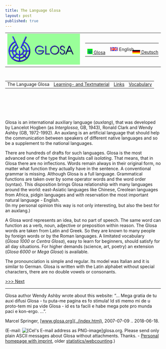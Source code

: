 ```yaml
---
title: The Language Glosa
layout: post
published: true
---
```


<table>
<colgroup>
<col style="width: 50%" />
<col style="width: 50%" />
</colgroup>
<tbody>
<tr class="odd">
<td><a href="../index.html"><img src="../pic/logo0707.png" width="235" height="100" alt="[Glosa-logo]" /></a></td>
<td style="text-align: right;"><table>
<tbody>
<tr class="odd">
<td>    <span style="white-space:nowrap"> <a href="../gl/index.html" class="leiste" title="Glosa info in Glosa"><img src="../pic/flagglosa.png" width="17" height="17" alt="Glosa info in Glosa" /> Glosa</a>   </span></td>
<td><span style="white-space:nowrap">   <img src="../pic/flagenglish.png" width="25" height="12" alt="Glosa information in English" /> English  </span></td>
<td>   <span style="white-space:nowrap"> <a href="../dt/index.html" class="leiste" title="Glosa-Info Deutsch"><img src="../pic/flagdeutsch.png" width="25" height="12" alt="Glosa-Info in Deutsch" /> Deutsch</a>     </span></td>
</tr>
</tbody>
</table></td>
</tr>
</tbody>
</table>

 

|                    |                                                  |                          |                                 |
| :----------------: | :----------------------------------------------: | :----------------------: | :-----------------------------: |
| The Language Glosa | [Learning- and Textmaterial](index_materia.html) | [Links](index_nexu.html) | [Vocabulary](../gid/index.html) |

 

 

  

# 

Glosa is an international auxiliary language (*auxlang*), that was
developed by Lancelot Hogben (as *Interglossa*, GB, 1943), Ronald Clark
and Wendy Ashby (GB, 1972-1992). An auxlang is an artificial language
that should help the communication between speakers of different native
languages and so be a supplement to the national languages.

There are hundreds of drafts for such languages. Glosa is the most
advanced one of the type that linguists call *isolating*. That means,
that in Glosa there are no inflections. Words remain always in their
original form, no matter what function they actually have in the
sentence. A conventional grammar is missing. Although Glosa is a full
language. Grammatical functions are taken over by some operator words
and the word order (syntax). This disposition brings Glosa relationship
with many languages around the world: east-Asiatic languages like
Chinese, Creolean languages from Africa, pidgin languages and with
reservation the most important natural language - English.  
(In my personal opinion this way is not only interesting, but also the
best for an auxlang.)

A Glosa word represents an idea, but no part of speech. The same word
can function as a verb, noun, adjective or preposition within reason.
The Glosa words are taken from Latin and Greek. So they are known to
many people by foreign words or by the Roman languages. A limitated
vocabulary (*Glosa 1000* or *Centra Glosa*), easy to learn for
beginners, should satisfy for all day situations. For higher demands
(science, art, poetry) an extension (*Glosa 6000* or *Mega Glosa*) is
available.

The pronounciation is simple and regular. Its model was Italian and it
is similar to German. Glosa is written with the Latin alphabet without
special characters, there are no double vowels or consonants.

  
  

[\>\>\> Next](index_materia.html)

-----

<span class="small">Glosa author Wendy Ashby wrote about this website:
“... Mega gratia de tu auxi difusi Glosa - tu puta-me pagina es fo
stimula\! Id sti memo mi de u proto-tem mi pa vide Glosa - id es ta
facili e habe mega pote pro munda paci e kon-ergo. ...”.</span>

Marcel Springer, [www.glosa.org](../index.html), 2007-07-09
.. 2018-06-18.

(E-mail: ![\[Cel's E-mail address as
PNG-image\]](../pic/emailm.png)glosa.org. Please send only plain ASCII
messages about Glosa without attachments. Thanks. - [Personal homepage
with imprint](http://www.mspringer.de), older
[statistics/webcounting](wcount.htm).)
